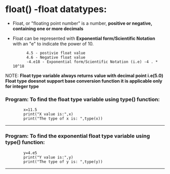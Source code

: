 # float() -float datatypes:

- Float, or "floating point number" is a number, **positive or negative, containing one or more decimals**
- Float can be represented with **Exponential form/Scientific Notation** with an "e" to indicate the power of 10.
            
            4.5 - postivie float value
            4.6 - Negative float value
            -4.e18 - Exponential form/Scientific Notation (i.e) -4 . * 10^18

NOTE: 
    **Float type variable always returns value with decimal point i.e(5.0)**
    **Float type doesnot support base conversion function it is applicable only for integer type**

### Program: To find the float type variable using type() function:

            x=11.5 
            print("X value is:",x)   
            print("The type of x is: ",type(x))
-----------------------------------------------------------------------------

### Program: To find the exponential float type variable using type() function:

            y=4.e5
            print("Y value is:",y)   
            print("The type of y is: ",type(y))
----------------------------------------------------------------------------